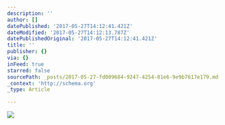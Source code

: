 ```yaml
---
description: ''
author: []
datePublished: '2017-05-27T14:12:41.421Z'
dateModified: '2017-05-27T14:12:13.787Z'
datePublishedOriginal: '2017-05-27T14:12:41.421Z'
title: ''
publisher: {}
via: {}
inFeed: true
starred: false
sourcePath: _posts/2017-05-27-fd009684-9247-4254-81e6-9e9b7617e179.md
_context: 'http://schema.org'
_type: Article

---
```

![](https://the-grid-user-content.s3-us-west-2.amazonaws.com/b8a4df47-31a2-46d9-bffb-d279d8d84679.jpg)
